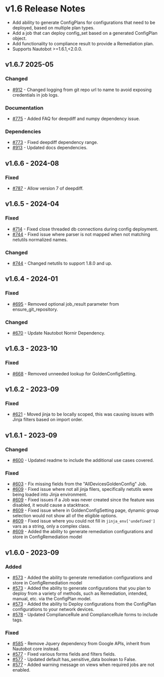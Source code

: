 # v1.6 Release Notes

- Add ability to generate ConfigPlans for configurations that need to be deployed, based on multiple plan types.
- Add a job that can deploy config_set based on a generated ConfigPlan object.
- Add functionality to compliance result to provide a Remediation plan.
- Supports Nautobot >=1.6.1,<2.0.0.

## v1.6.7 2025-05

### Changed

- [#912](https://github.com/nautobot/nautobot-app-golden-config/issues/912) - Changed logging from git repo url to name to avoid exposing credentials in job logs.

### Documentation

- [#775](https://github.com/nautobot/nautobot-app-golden-config/issues/775) - Added FAQ for deepdiff and numpy dependency issue.

### Dependencies

- [#773](https://github.com/nautobot/nautobot-app-golden-config/issues/773) - Fixed deepdiff dependency range.
- [#913](https://github.com/nautobot/nautobot-app-golden-config/issues/913) - Updated docs dependencies.

## v1.6.6 - 2024-08

### Fixed

- [#787](https://github.com/nautobot/nautobot-app-golden-config/pull/787) - Allow version 7 of deepdiff.

## v1.6.5 - 2024-04

### Fixed

- [#714](https://github.com/nautobot/nautobot-app-golden-config/pull/714) - Fixed close threaded db connections during config deployment.
- [#744](https://github.com/nautobot/nautobot-app-golden-config/pull/744) - Fixed issue where parser is not mapped when not matching netutils normalized names.

### Changed

- [#744](https://github.com/nautobot/nautobot-app-golden-config/pull/744) - Changed netutils to support 1.8.0 and up.

## v1.6.4 - 2024-01

### Fixed

- [#695](https://github.com/nautobot/nautobot-app-golden-config/pull/695) - Removed optional job_result parameter from ensure_git_repository.

### Changed

- [#670](https://github.com/nautobot/nautobot-app-golden-config/pull/670) - Update Nautobot Nornir Dependency.

## v1.6.3 - 2023-10

### Fixed

- [#668](https://github.com/nautobot/nautobot-plugin-golden-config/issue/668) - Removed unneeded lookup for GoldenConfigSetting.

## v1.6.2 - 2023-09

### Fixed

- [#621](https://github.com/nautobot/nautobot-plugin-golden-config/pull/621) - Moved jinja to be locally scoped, this was causing issues with Jinja filters based on import order.

## v1.6.1 - 2023-09

### Changed

- [#600](https://github.com/nautobot/nautobot-plugin-golden-config/pull/600) - Updated readme to include the additional use cases covered.

### Fixed

- [#603](https://github.com/nautobot/nautobot-plugin-golden-config/pull/603) - Fix missing fields from the "AllDevicesGoldenConfig" Job.
- [#609](https://github.com/nautobot/nautobot-plugin-golden-config/pull/609) - Fixed issue where not all jinja filers, specifically netutils were being loaded into Jinja environment.
- [#609](https://github.com/nautobot/nautobot-plugin-golden-config/pull/609) - Fixed issues if a Job was never created since the feature was disabled, it would cause a stacktrace.
- [#609](https://github.com/nautobot/nautobot-plugin-golden-config/pull/609) - Fixed issue where in GoldenConfigSetting page, dynamic group selection would not show all of the eligible options.
- [#609](https://github.com/nautobot/nautobot-plugin-golden-config/pull/609) - Fixed issue where you could not fill in `jinja_env['undefined']` vars as a string, only a complex class.
- [#609](https://github.com/nautobot/nautobot-plugin-golden-config/pull/609) - Added the ability to generate remediation configurations and store in ConfigRemediation model

## v1.6.0 - 2023-09

### Added

- [#573](https://github.com/nautobot/nautobot-plugin-golden-config/pull/573) - Added the ability to generate remediation configurations and store in ConfigRemediation model
- [#573](https://github.com/nautobot/nautobot-plugin-golden-config/pull/573) - Added the ability to generate configurations that you plan to deploy from a variety of methods, such as Remediation, intended, manual, etc. via the ConfigPlan model.
- [#573](https://github.com/nautobot/nautobot-plugin-golden-config/pull/573) - Added the ability to Deploy configurations from the ConfigPlan configurations to your network devices.
- [#578](https://github.com/nautobot/nautobot-plugin-golden-config/pull/578) - Updated ComplianceRule and ComplianceRule forms to include tags.

### Fixed

- [#585](https://github.com/nautobot/nautobot-plugin-golden-config/pull/585) - Remove Jquery dependency from Google APIs, inherit from Nautobot core instead.
- [#577](https://github.com/nautobot/nautobot-plugin-golden-config/pull/577) - Fixed various forms fields and filters fields.
- [#577](https://github.com/nautobot/nautobot-plugin-golden-config/pull/577) - Updated default has_sensitive_data boolean to False.
- [#577](https://github.com/nautobot/nautobot-plugin-golden-config/pull/577) - Added warning message on views when required jobs are not enabled.
